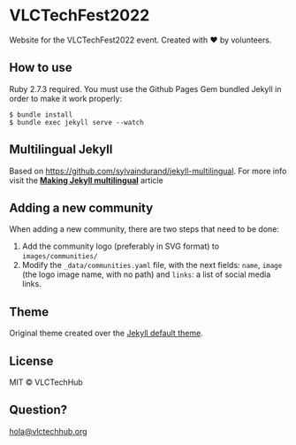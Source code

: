 # VLCTechFest2022

Website for the VLCTechFest2022 event.
Created with ❤ by volunteers.

## How to use

Ruby 2.7.3 required. You must use the Github Pages Gem bundled Jekyll in order to make it work properly:

```
$ bundle install
$ bundle exec jekyll serve --watch
```

## Multilingual Jekyll

Based on https://github.com/sylvaindurand/jekyll-multilingual. For more info visit  the [**Making Jekyll multilingual**](https://www.sylvaindurand.org/making-jekyll-multilingual/) article

## Adding a new community

When adding a new community, there are two steps that need to be done:

1. Add the community logo (preferably in SVG format) to `images/communities/`
2. Modify the `_data/communities.yaml` file, with the next fields: `name`, `image` (the logo image name, with no path) and `links`: a list of social media links.

## Theme

Original theme created over the [Jekyll default theme](https://github.com/jglovier/jekyll-new).


## License

MIT © VLCTechHub


## Question?

hola@vlctechhub.org
